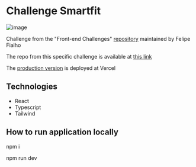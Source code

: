 # Challenge Smartfit
![image](https://user-images.githubusercontent.com/50212896/176489772-59b3c591-6e09-46ef-9319-d82f429cdd6c.png)

Challenge from the "Front-end Challenges" [repository](https://github.com/felipefialho/frontend-challenges) maintained by Felipe Fialho

The repo from this specific challenge is available at [this link](https://github.com/bioritmo/front-end-code-challenge-smartsite)

The [production version](https://challenge-smartfit.vercel.app/) is deployed at Vercel

## Technologies
- React
- Typescript
- Tailwind

## How to run application locally
npm i

npm run dev
